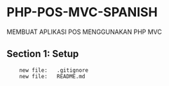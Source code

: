# PHP-POS-MVC-SPANISH 
MEMBUAT APLIKASI POS MENGGUNAKAN PHP MVC


## Section 1: Setup

        new file:   .gitignore
        new file:   README.md




